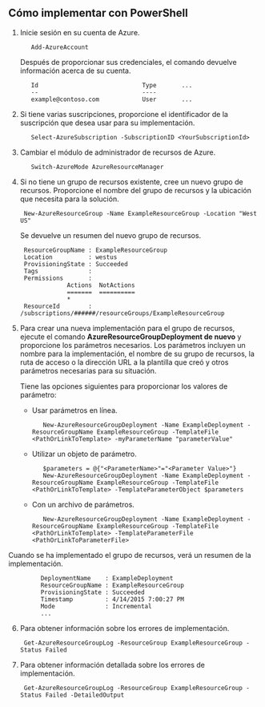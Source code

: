## <a name="how-to-deploy-with-powershell"></a>Cómo implementar con PowerShell

1. Inicie sesión en su cuenta de Azure.

          Add-AzureAccount

   Después de proporcionar sus credenciales, el comando devuelve información acerca de su cuenta.

          Id                             Type       ...
          --                             ----    
          example@contoso.com            User       ...   

2. Si tiene varias suscripciones, proporcione el identificador de la suscripción que desea usar para su implementación. 

          Select-AzureSubscription -SubscriptionID <YourSubscriptionId>

3. Cambiar el módulo de administrador de recursos de Azure.

          Switch-AzureMode AzureResourceManager

4. Si no tiene un grupo de recursos existente, cree un nuevo grupo de recursos. Proporcione el nombre del grupo de recursos y la ubicación que necesita para la solución.

        New-AzureResourceGroup -Name ExampleResourceGroup -Location "West US"

   Se devuelve un resumen del nuevo grupo de recursos.

        ResourceGroupName : ExampleResourceGroup
        Location          : westus
        ProvisioningState : Succeeded
        Tags              :
        Permissions       :
                    Actions  NotActions
                    =======  ==========
                    *
        ResourceId        : /subscriptions/######/resourceGroups/ExampleResourceGroup

5. Para crear una nueva implementación para el grupo de recursos, ejecute el comando **AzureResourceGroupDeployment de nuevo** y proporcione los parámetros necesarios. Los parámetros incluyen un nombre para la implementación, el nombre de su grupo de recursos, la ruta de acceso o la dirección URL a la plantilla que creó y otros parámetros necesarias para su situación. 
   
   Tiene las opciones siguientes para proporcionar los valores de parámetro: 
   
   - Usar parámetros en línea.

            New-AzureResourceGroupDeployment -Name ExampleDeployment -ResourceGroupName ExampleResourceGroup -TemplateFile <PathOrLinkToTemplate> -myParameterName "parameterValue"

   - Utilizar un objeto de parámetro.

            $parameters = @{"<ParameterName>"="<Parameter Value>"}
            New-AzureResourceGroupDeployment -Name ExampleDeployment -ResourceGroupName ExampleResourceGroup -TemplateFile <PathOrLinkToTemplate> -TemplateParameterObject $parameters

   - Con un archivo de parámetros.

            New-AzureResourceGroupDeployment -Name ExampleDeployment -ResourceGroupName ExampleResourceGroup -TemplateFile <PathOrLinkToTemplate> -TemplateParameterFile <PathOrLinkToParameterFile>

  Cuando se ha implementado el grupo de recursos, verá un resumen de la implementación.

             DeploymentName    : ExampleDeployment
             ResourceGroupName : ExampleResourceGroup
             ProvisioningState : Succeeded
             Timestamp         : 4/14/2015 7:00:27 PM
             Mode              : Incremental
             ...

6. Para obtener información sobre los errores de implementación.

        Get-AzureResourceGroupLog -ResourceGroup ExampleResourceGroup -Status Failed

7. Para obtener información detallada sobre los errores de implementación.

        Get-AzureResourceGroupLog -ResourceGroup ExampleResourceGroup -Status Failed -DetailedOutput
